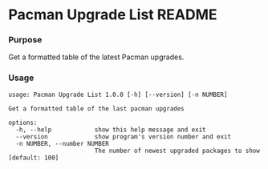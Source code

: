 # Pacman Upgrade List README

### Purpose

Get a formatted table of the latest Pacman upgrades.

### Usage

```
usage: Pacman Upgrade List 1.0.0 [-h] [--version] [-n NUMBER]

Get a formatted table of the last pacman upgrades

options:
  -h, --help            show this help message and exit
  --version             show program's version number and exit
  -n NUMBER, --number NUMBER
                        The number of newest upgraded packages to show [default: 100]
```

